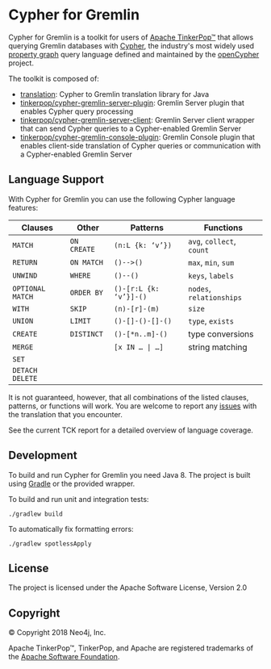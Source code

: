# Cypher for Gremlin

Cypher for Gremlin is a toolkit for users of [Apache TinkerPop™](https://tinkerpop.apache.org/) that allows querying Gremlin databases with [Cypher](https://neo4j.com/docs/developer-manual/current/cypher/), the industry's most widely used [property graph](https://github.com/opencypher/openCypher/blob/master/docs/property-graph-model.adoc) query language defined and maintained by the [openCypher](http://www.opencypher.org) project.

The toolkit is composed of:

- [translation](translation): Cypher to Gremlin translation library for Java
- [tinkerpop/cypher-gremlin-server-plugin](tinkerpop/cypher-gremlin-server-plugin): Gremlin Server plugin that enables Cypher query processing
- [tinkerpop/cypher-gremlin-server-client](tinkerpop/cypher-gremlin-server-client): Gremlin Server client wrapper that can send Cypher queries to a Cypher-enabled Gremlin Server
- [tinkerpop/cypher-gremlin-console-plugin](tinkerpop/cypher-gremlin-console-plugin): Gremlin Console plugin that enables client-side translation of Cypher queries or communication with a Cypher-enabled Gremlin Server

## Language Support

With Cypher for Gremlin you can use the following Cypher language features:

Clauses          | Other       | Patterns                       | Functions
-----------------|-------------|--------------------------------|--------------------------
`MATCH`          | `ON CREATE` | `(n:L {k: ‘v’})`               | `avg`, `collect`, `count`
`RETURN`         | `ON MATCH`  | `()-->()`                      | `max`, `min`, `sum`
`UNWIND`         | `WHERE`     | `()--()`                       | `keys`, `labels`
`OPTIONAL MATCH` | `ORDER BY`  | `()-[r:L {k: ‘v’}]-()`         | `nodes`, `relationships`
`WITH`           | `SKIP`      | `(n)-[r]-(m)`                  | `size`
`UNION`          | `LIMIT`     | `()-[]-()-[]-()`               | `type`, `exists`
`CREATE`         | `DISTINCT`  | `()-[*n..m]-()`                | type conversions
`MERGE`          |             | <code>[x IN … &#124; …]</code> | string matching
`SET`            |             |                                |
`DETACH DELETE`  |             |                                |

It is not guaranteed, however, that all combinations of the listed clauses, patterns, or functions will work. You are welcome to report any [issues](https://github.com/opencypher/cypher-for-gremlin/issues) with the translation that you encounter.

See the current TCK report for a detailed overview of language coverage.

## Development

To build and run Cypher for Gremlin you need Java 8.
The project is built using [Gradle](https://gradle.org/) or the provided wrapper.

To build and run unit and integration tests:

```
./gradlew build
```

To automatically fix formatting errors:

```
./gradlew spotlessApply
```

## License

The project is licensed under the Apache Software License, Version 2.0

## Copyright

© Copyright 2018 Neo4j, Inc.

Apache TinkerPop™, TinkerPop, and Apache are registered trademarks of the [Apache Software Foundation](https://www.apache.org/).
